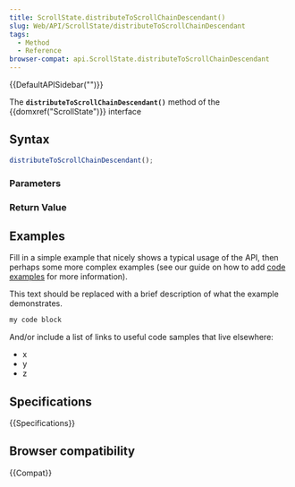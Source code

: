 ```yaml
---
title: ScrollState.distributeToScrollChainDescendant()
slug: Web/API/ScrollState/distributeToScrollChainDescendant
tags:
  - Method
  - Reference
browser-compat: api.ScrollState.distributeToScrollChainDescendant
---
```

{{DefaultAPISidebar("")}}

The **`distributeToScrollChainDescendant()`** method of the {{domxref("ScrollState")}} interface 

## Syntax

```js
distributeToScrollChainDescendant();
```

### Parameters



### Return Value



## Examples

Fill in a simple example that nicely shows a typical usage of the API, then perhaps some more complex examples (see our guide on how to add [code examples](/en-US/docs/MDN/Contribute/Structures/Code_examples) for more information).

This text should be replaced with a brief description of what the example demonstrates.

```js
my code block
```

And/or include a list of links to useful code samples that live elsewhere:

*   x
*   y
*   z

## Specifications

{{Specifications}}

## Browser compatibility

{{Compat}}

